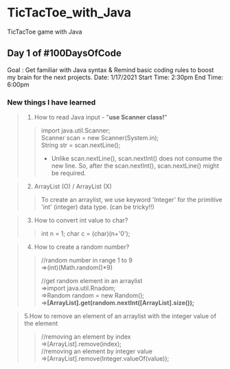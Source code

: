 # TicTacToe_with_Java
TicTacToe game with Java


## Day 1 of #100DaysOfCode
Goal : Get familiar with Java syntax & Remind basic coding rules to boost my brain for the next projects.
Date: 1/17/2021
Start Time: 2:30pm
End Time: 6:00pm

### New things I have learned 
> 1. How to read Java input - "**use Scanner class!**"
>> import java.util.Scanner;    
>> Scanner scan = new Scanner(System.in);    
>> String str = scan.nextLine();    
>> * Unlike scan.nextLine(), scan.nextInt() does not consume the new line. So, after the scan.nextInt(), scan.nextLine() might be required.



>2. ArrayList<Integer> (O) / ArrayList<int> (X)
  >> To create an arraylist, we use keyword 'Integer' for the primitive 'int' (integer) data type. (can be tricky!!)



>3. How to convert int value to char?
>> int n = 1;
>> char c = (char)(n+'0');

>4. How to create a random number?
>> //random number in range 1 to 9               
>> =>(int)(Math.random()*9)
>> 
>> //get random element in an arraylist                       
>> =>import java.util.Rnadom;                        
>> =>Random random = new Random();                         
>> =>**[ArrayList].get(random.nextInt([ArrayList].size());**         



>5.How to remove an element of an arraylist with the integer value of the element
>> //removing an element by index            
>> =>[ArrayList].remove(index);        
>> //removing an element by integer value          
>> =>[ArrayList].remove(Integer.valueOf(value));           
